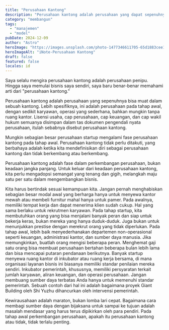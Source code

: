 ```yaml
---
title: "Perusahaan Kantong"
description: "Perusahaan kantong adalah perusahaan yang dapat sepenuhnya muat dalam"
category: "membangun"
tags:
  - "manajemen"
  - "model"
pubDate: 2024-12-09
author: "Astro"
heroImage: "https://images.unsplash.com/photo-1477346611705-65d1883cee1e"
heroImageAlt: "iNote-Perusahaan Kantong"
draft: false
featured: false
locales: id
---
```


Saya selalu mengira perusahaan kantong adalah perusahaan penipu. Hingga saya memulai bisnis saya sendiri, saya baru benar-benar memahami arti dari "perusahaan kantong."

Perusahaan kantong adalah perusahaan yang sepenuhnya bisa muat dalam sebuah kantong. Lebih spesifiknya, ini adalah perusahaan pada tahap awal, dengan sedikit karyawan, operasi yang sederhana, bahkan mungkin tanpa ruang kantor. Lisensi usaha, cap perusahaan, cap keuangan, dan cap wakil hukum semuanya disimpan dalam tas dokumen pengendali nyata perusahaan, itulah sebabnya disebut perusahaan kantong.

Mungkin sebagian besar perusahaan startup mengalami fase perusahaan kantong pada tahap awal. Perusahaan kantong tidak perlu ditakuti, yang berbahaya adalah ketika kita mendefinisikan diri sebagai perusahaan kantong dan tidak berkembang atau berkembang.

Perusahaan kantong adalah fase dalam perkembangan perusahaan, bukan keadaan jangka panjang. Untuk keluar dari keadaan perusahaan kantong, kita perlu mengadopsi semangat yang tenang dan gigih, melangkah maju satu per satu dalam mengembangkan bisnis.

Kita harus bertindak sesuai kemampuan kita. Jangan pernah menghabiskan sebagian besar modal awal yang berharga hanya untuk menyewa kantor mewah atau membeli furnitur mahal hanya untuk pamer. Pada awalnya, memiliki tempat kerja dan dapat menerima klien sudah cukup. Hal yang sama berlaku untuk rekrutmen karyawan. Pada tahap startup, kita membutuhkan orang yang bisa menjalani banyak peran dan siap untuk bekerja keras, bukan mereka yang hanya duduk-duduk. Juga bukan untuk menunjukkan prestise dengan merekrut orang yang tidak diperlukan. Pada tahap awal, lebih baik menyederhanakan departemen non-operasional seperti keuangan, administrasi kantor, dan sumber daya manusia. Jika memungkinkan, buatlah orang mengisi beberapa peran. Menghemat gaji satu orang bisa membuat perusahaan bertahan beberapa bulan lebih lama dan bisa mencapai putaran pendanaan berikutnya. Banyak startup menyewa ruang kantor di inkubator atau ruang kerja bersama, di mana organisasi layanan bisnis ini biasanya memiliki standar penilaian mereka sendiri. Inkubator pemerintah, khususnya, memiliki persyaratan terkait jumlah karyawan, aliran keuangan, dan operasi perusahaan. Jangan membuang sumber daya terbatas Anda hanya untuk memenuhi standar pemerintah. Sebuah contoh dari hal ini adalah bagaimana proyek Giant Building oleh Shi Yuzhu dihancurkan oleh intervensi pemerintah.

Kewirausahaan adalah maraton, bukan lomba lari cepat. Bagaimana cara membagi sumber daya dengan bijaksana untuk sampai ke tujuan adalah masalah mendasar yang harus terus dipikirkan oleh para pendiri. Pada tahap awal perkembangan perusahaan, apakah itu perusahaan kantong atau tidak, tidak terlalu penting.
